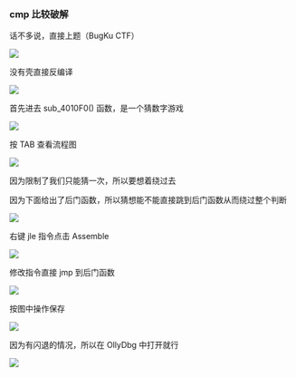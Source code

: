 ### cmp 比较破解

话不多说，直接上题（BugKu CTF）

![](https://pic1.imgdb.cn/item/67bc3075d0e0a243d4035d0f.png)

没有壳直接反编译

![](https://pic1.imgdb.cn/item/67bc30cbd0e0a243d4035d7d.png)

首先进去 sub_4010F0() 函数，是一个猜数字游戏

![](https://pic1.imgdb.cn/item/67bc30e3d0e0a243d4035d91.png)

按 TAB 查看流程图

![](https://pic1.imgdb.cn/item/67bc31f1d0e0a243d4035f30.png)

因为限制了我们只能猜一次，所以要想着绕过去

因为下面给出了后门函数，所以猜想能不能直接跳到后门函数从而绕过整个判断

![](https://pic1.imgdb.cn/item/67bc3312d0e0a243d4036073.png)

右键 jle 指令点击 Assemble

![](https://pic1.imgdb.cn/item/67bc33f2d0e0a243d4036130.png)

修改指令直接 jmp 到后门函数

![](https://pic1.imgdb.cn/item/67bc33b2d0e0a243d4036110.png)

按图中操作保存

![](https://pic1.imgdb.cn/item/67bc342bd0e0a243d4036143.png)

因为有闪退的情况，所以在 OllyDbg 中打开就行

![](https://pic1.imgdb.cn/item/67bc3478d0e0a243d40361ba.png)